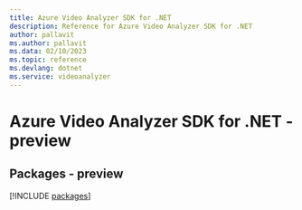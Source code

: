 ```yaml
---
title: Azure Video Analyzer SDK for .NET
description: Reference for Azure Video Analyzer SDK for .NET
author: pallavit
ms.author: pallavit
ms.data: 02/10/2023
ms.topic: reference
ms.devlang: dotnet
ms.service: videoanalyzer
---
```

# Azure Video Analyzer SDK for .NET - preview
## Packages - preview
[!INCLUDE [packages](video-analyzer-index.md)]